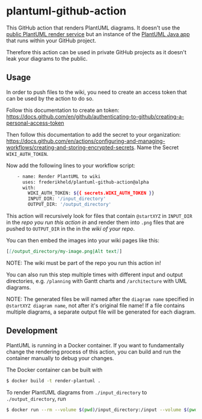 # plantuml-github-action

This GitHub action that renders PlantUML diagrams. It doesn't use the [public PlantUML render service](http://www.plantuml.com/plantuml/uml/) but an instance of the [PlantUML Java app](https://plantuml.com/download) that runs within your GitHub project. 

Therefore this action can be used in private GitHub projects as it doesn't leak your diagrams to the public.

## Usage

In order to push files to the wiki, you need to create an access token that can be used by the action to do so.

Follow this documentation to create an token: https://docs.github.com/en/github/authenticating-to-github/creating-a-personal-access-token

Then follow this documentation to add the secret to your organization: https://docs.github.com/en/actions/configuring-and-managing-workflows/creating-and-storing-encrypted-secrets. Name the Secret `WIKI_AUTH_TOKEN`.


Now add the following lines to your workflow script:

```sh
    - name: Render PlantUML to wiki
      uses: frederikheld/plantuml-github-action@alpha
      with:
        WIKI_AUTH_TOKEN: ${{ secrets.WIKI_AUTH_TOKEN }}
        INPUT_DIR: '/input_directory'
        OUTPUT_DIR: '/output_directory'
```

This action will recursively look for files that contain `@startXYZ` in `INPUT_DIR` in the _repo you run this action in_ and render them into `.png` files that are pushed to `OUTPUT_DIR` in the in the _wiki of your repo_.

You can then embed the images into your wiki pages like this:

```md
[[/output_directory/my-image.png|Alt text]]
```

NOTE: The wiki must be part of the repo you run this action in!

You can also run this step multiple times with different input and output directories, e.g. `/planning` with Gantt charts and `/architecture` with UML diagrams.

NOTE: The generated files be will named after the `diagram name` specified in `@startXYZ diagram name`, not after it's original file name! If a file contains multiple diagrams, a separate output file will be generated for each diagram.

## Development

PlantUML is running in a Docker container. If you want to fundamentally change the rendering process of this action, you can build and run the container manually to debug your changes.

The Docker container can be built with

```sh
$ docker build -t render-plantuml .
```

To render PlantUML diagrams from `./input_directory` to `./output_directory`, run

```sh
$ docker run --rm --volume $(pwd)/input_directory:/input --volume $(pwd)/output_directory:/output render-plantuml
```
